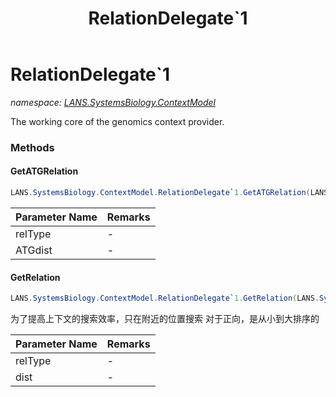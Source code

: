 ﻿---
title: RelationDelegate`1
---

# RelationDelegate`1
_namespace: [LANS.SystemsBiology.ContextModel](N-LANS.SystemsBiology.ContextModel.html)_

The working core of the genomics context provider.

### Methods

#### GetATGRelation
```csharp
LANS.SystemsBiology.ContextModel.RelationDelegate`1.GetATGRelation(LANS.SystemsBiology.ComponentModel.Loci.SegmentRelationships,System.Int32)
```


|Parameter Name|Remarks|
|--------------|-------|
|relType|-|
|ATGdist|-|


#### GetRelation
```csharp
LANS.SystemsBiology.ContextModel.RelationDelegate`1.GetRelation(LANS.SystemsBiology.ComponentModel.Loci.SegmentRelationships,System.Int32)
```
为了提高上下文的搜索效率，只在附近的位置搜索
 对于正向，是从小到大排序的

|Parameter Name|Remarks|
|--------------|-------|
|relType|-|
|dist|-|





